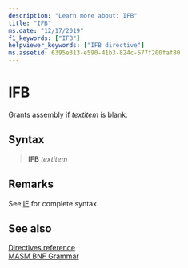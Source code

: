 ```yaml
---
description: "Learn more about: IFB"
title: "IFB"
ms.date: "12/17/2019"
f1_keywords: ["IFB"]
helpviewer_keywords: ["IFB directive"]
ms.assetid: 6395e313-e590-41b3-824c-577f200faf80
---
```

# IFB

Grants assembly if *textitem* is blank.

## Syntax

> **IFB** *textitem*

## Remarks

See [IF](if-masm.md) for complete syntax.

## See also

[Directives reference](directives-reference.md)\
[MASM BNF Grammar](masm-bnf-grammar.md)
